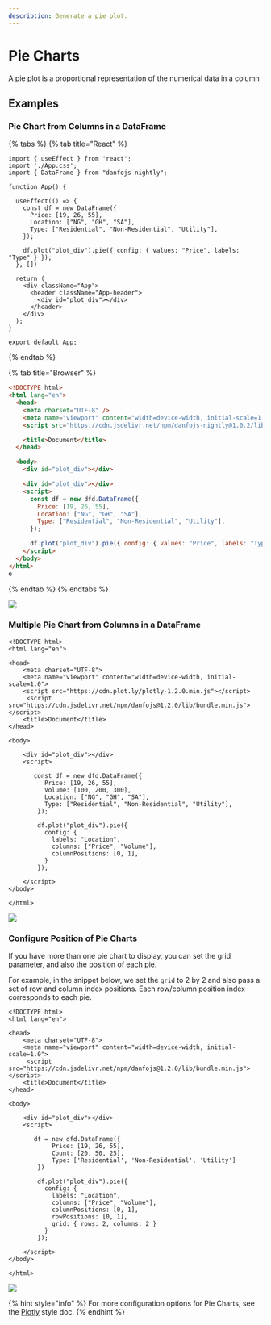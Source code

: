 ```yaml
---
description: Generate a pie plot.
---
```


# Pie Charts

A pie plot is a proportional representation of the numerical data in a column

## Examples

### Pie Chart from Columns in a DataFrame

{% tabs %}
{% tab title="React" %}
```tsx
import { useEffect } from 'react';
import './App.css';
import { DataFrame } from "danfojs-nightly";

function App() {

  useEffect(() => {
    const df = new DataFrame({
      Price: [19, 26, 55],
      Location: ["NG", "GH", "SA"],
      Type: ["Residential", "Non-Residential", "Utility"],
    });

    df.plot("plot_div").pie({ config: { values: "Price", labels: "Type" } });
  }, [])

  return (
    <div className="App">
      <header className="App-header">
        <div id="plot_div"></div>
      </header>
    </div>
  );
}

export default App;
```
{% endtab %}

{% tab title="Browser" %}
```html
<!DOCTYPE html>
<html lang="en">
  <head>
    <meta charset="UTF-8" />
    <meta name="viewport" content="width=device-width, initial-scale=1.0" />
    <script src="https://cdn.jsdelivr.net/npm/danfojs-nightly@1.0.2/lib/bundle.js"></script>

    <title>Document</title>
  </head>

  <body>
    <div id="plot_div"></div>

    <div id="plot_div"></div>
    <script>
      const df = new dfd.DataFrame({
        Price: [19, 26, 55],
        Location: ["NG", "GH", "SA"],
        Type: ["Residential", "Non-Residential", "Utility"],
      });

      df.plot("plot_div").pie({ config: { values: "Price", labels: "Type" } });
    </script>
  </body>
</html>
e
```
{% endtab %}
{% endtabs %}

![](../../.gitbook/assets/newplot-12-.png)

### Multiple Pie Chart from Columns in a DataFrame

```markup
<!DOCTYPE html>
<html lang="en">

<head>
    <meta charset="UTF-8">
    <meta name="viewport" content="width=device-width, initial-scale=1.0">
    <script src="https://cdn.plot.ly/plotly-1.2.0.min.js"></script> 
     <script src="https://cdn.jsdelivr.net/npm/danfojs@1.2.0/lib/bundle.min.js"></script>
    <title>Document</title>
</head>

<body>

    <div id="plot_div"></div>
    <script>

       const df = new dfd.DataFrame({
          Price: [19, 26, 55],
          Volume: [100, 200, 300],
          Location: ["NG", "GH", "SA"],
          Type: ["Residential", "Non-Residential", "Utility"],
        });
    
        df.plot("plot_div").pie({
          config: {
            labels: "Location",
            columns: ["Price", "Volume"],
            columnPositions: [0, 1],
          }
        });

    </script>
</body>

</html>
```

![](../../.gitbook/assets/newplot-21-.png)

### Configure Position of Pie Charts

If you have more than one pie chart to display, you can set the grid parameter, and also the position of each pie.

For example, in the snippet below, we set the `grid` to 2 by 2 and also pass a set of row and column index positions. Each row/column position index corresponds to each pie.

```markup
<!DOCTYPE html>
<html lang="en">

<head>
    <meta charset="UTF-8">
    <meta name="viewport" content="width=device-width, initial-scale=1.0">
     <script src="https://cdn.jsdelivr.net/npm/danfojs@1.2.0/lib/bundle.min.js"></script>
    <title>Document</title>
</head>

<body>

    <div id="plot_div"></div>
    <script>

       df = new dfd.DataFrame({
            Price: [19, 26, 55],
            Count: [20, 50, 25],
            Type: ['Residential', 'Non-Residential', 'Utility']
        })

        df.plot("plot_div").pie({
          config: {
            labels: "Location",
            columns: ["Price", "Volume"],
            columnPositions: [0, 1],
            rowPositions: [0, 1],
            grid: { rows: 2, columns: 2 }
          }
        });

    </script>
</body>

</html>
```

![](../../.gitbook/assets/newplot-22-.png)

{% hint style="info" %}
For more configuration options for Pie Charts, see the [Plotly](https://plotly.com/javascript/pie-charts/) style doc.
{% endhint %}
